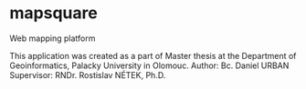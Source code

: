 # mapsquare
Web mapping platform

This application was created as a part of Master thesis at the Department of Geoinformatics, Palacky University in Olomouc.
Author: Bc. Daniel URBAN
Supervisor: RNDr. Rostislav NÉTEK, Ph.D.
